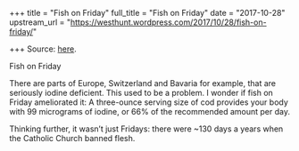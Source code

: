 +++
title = "Fish on Friday"
full_title = "Fish on Friday"
date = "2017-10-28"
upstream_url = "https://westhunt.wordpress.com/2017/10/28/fish-on-friday/"

+++
Source: [here](https://westhunt.wordpress.com/2017/10/28/fish-on-friday/).

Fish on Friday

There are parts of Europe, Switzerland and Bavaria for example, that are
seriously iodine deficient. This used to be a problem. I wonder if fish
on Friday ameliorated it: A three-ounce serving size of cod provides
your body with 99 micrograms of iodine, or 66% of the recommended amount
per day.

Thinking further, it wasn’t just Fridays: there were \~130 days a years
when the Catholic Church banned flesh.



